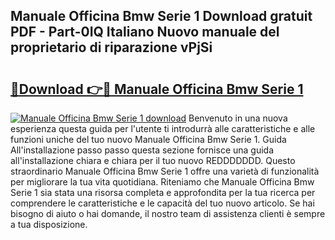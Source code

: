 ## Manuale Officina Bmw Serie 1 Download gratuit PDF - Part-0IQ Italiano Nuovo manuale del proprietario di riparazione vPjSi

# <h2><a href="http://dfavcjv.blite.top/?on=Manuale+Officina+Bmw+Serie+1">🔗Download 👉🔴 Manuale Officina Bmw Serie 1</a></h2>

[![Manuale Officina Bmw Serie 1 download](https://i.imgur.com/lujVjoI.png)](http://dfavcjv.blite.top/?on=Manuale+Officina+Bmw+Serie+1)
Benvenuto in una nuova esperienza questa guida per l'utente ti introdurrà alle caratteristiche e alle funzioni uniche del tuo nuovo Manuale Officina Bmw Serie 1. Guida All'installazione passo passo questa sezione fornisce una guida all'installazione chiara e chiara per il tuo nuovo REDDDDDDD. Questo straordinario Manuale Officina Bmw Serie 1 offre una varietà di funzionalità per migliorare la tua vita quotidiana. Riteniamo che Manuale Officina Bmw Serie 1 sia stata una risorsa completa e approfondita per la tua ricerca per comprendere le caratteristiche e le capacità del tuo nuovo articolo. Se hai bisogno di aiuto o hai domande, il nostro team di assistenza clienti è sempre a tua disposizione.
